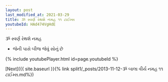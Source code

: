 ```yaml
---
layout: post
last_modified_at: 2021-03-29
title: ૐ સ્વર્ણ રેથશે નમહ ૧૧ ટાઈમ્સ
youtubeId: HAd474VgHdE
---
```

 
 
 ૐ સ્વર્ણ રેથશે નમહ  
 
 -  જેની પાસે બીજ જેવું સોનું છે 
 
  
 
  
 
 
 
 
 
 


{% include youtubePlayer.html id=page.youtubeId %}
 
[Next]({{ site.baseurl }}{% link  split1/_posts/2013-11-12-ૐ બાલા વીર્ય નમહ ૧૧ ટાઈમ્સ.md%})
 
